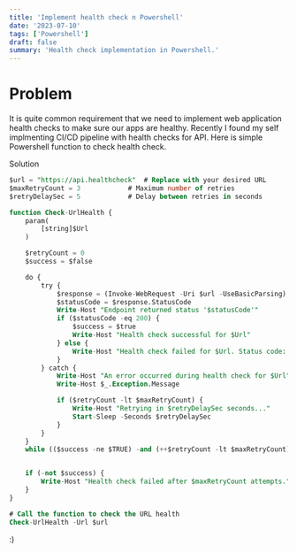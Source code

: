 ```yaml
---
title: 'Implement health check n Powershell'
date: '2023-07-10'
tags: ['Powershell']
draft: false
summary: 'Health check implementation in Powershell.'
---
```


# Problem

It is quite common requirement that we need to implement web application health checks to make sure our apps are healthy. Recently I found my self implmenting CI/CD pipeline with health checks for API. Here is simple Powershell function to check health check.

Solution

```sql
$url = "https://api.healthcheck"  # Replace with your desired URL
$maxRetryCount = 3            # Maximum number of retries
$retryDelaySec = 5            # Delay between retries in seconds

function Check-UrlHealth {
    param(
        [string]$Url
    )

    $retryCount = 0
    $success = $false

    do {
        try {
            $response = (Invoke-WebRequest -Uri $url -UseBasicParsing)
	        $statusCode = $response.StatusCode
            Write-Host "Endpoint returned status '$statusCode'"
            if ($statusCode -eq 200) {
                $success = $true
                Write-Host "Health check successful for $Url"
            } else {
                Write-Host "Health check failed for $Url. Status code: $statusCode"
            }
        } catch {
            Write-Host "An error occurred during health check for $Url"
            Write-Host $_.Exception.Message

            if ($retryCount -lt $maxRetryCount) {
                Write-Host "Retrying in $retryDelaySec seconds..."
                Start-Sleep -Seconds $retryDelaySec
            }
        }
    }
    while (($success -ne $TRUE) -and (++$retryCount -lt $maxRetryCount))


    if (-not $success) {
        Write-Host "Health check failed after $maxRetryCount attempts."
    }
}

# Call the function to check the URL health
Check-UrlHealth -Url $url
```

:)
